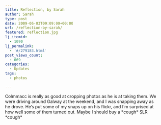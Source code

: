 ```yaml
---
title: Reflection, by Sarah
author: Sarah
type: post
date: 2009-06-03T09:09:00+00:00
url: /reflection-by-sarah/
featured: reflection.jpg
lj_itemid:
  - 1090
lj_permalink:
  - '#/279183.html'
post_views_count:
  - 669
categories:
  - Updates
tags:
  - photos

---
```

Colmmacc is really as good at cropping photos as he is at taking them. We were driving around Galway at the weekend, and I was snapping away as he drove. He&#8217;s put some of my snaps up on his flickr, and I&#8217;m surprised at how well some of them turned out. Maybe I should buy a \*cough\* SLR \*cough\*